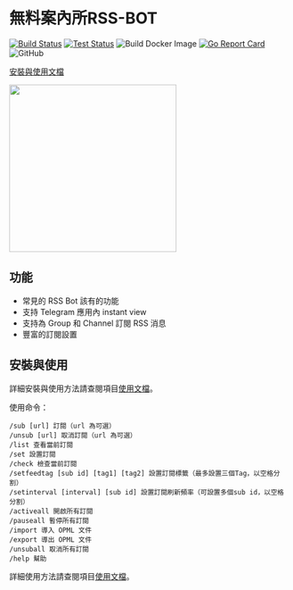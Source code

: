 # 無料案內所RSS-BOT

[![Build Status](https://github.com/makubex2010/flowerss-bot/workflows/Release/badge.svg)](https://github.com/makubex2010//flowerss-bot/actions?query=workflow%3ARelease)
[![Test Status](https://github.com/indes/makubex2010/workflows/Test/badge.svg)](https://github.com/makubex2010/flowerss-bot/actions?query=workflow%3ATest)
![Build Docker Image](https://github.com/makubex2010//flowerss-bot/workflows/Build%20Docker%20Image/badge.svg)
[![Go Report Card](https://goreportcard.com/badge/github.com/makubex2010/flowerss-bot)](https://goreportcard.com/report/github.com/makubex2010/flowerss-bot)
![GitHub](https://img.shields.io/github/license/makubex2010/flowerss-bot.svg)

[安裝與使用文檔](https://github.com/makubex2010/RSS-BOT)  

<img src="https://github.com/rssflow/img/raw/master/images/rssflow_demo.gif" width = "300"/>

## 功能

- 常見的 RSS Bot 該有的功能
- 支持 Telegram 應用內 instant view
- 支持為 Group 和 Channel 訂閱 RSS 消息
- 豐富的訂閱設置

## 安裝與使用

詳細安裝與使用方法請查閱項目[使用文檔](https://github.com/makubex2010/RSS-BOT)。

使用命令：

```
/sub [url] 訂閱（url 為可選）
/unsub [url] 取消訂閱（url 為可選）
/list 查看當前訂閱
/set 設置訂閱
/check 檢查當前訂閱
/setfeedtag [sub id] [tag1] [tag2] 設置訂閱標籤（最多設置三個Tag，以空格分割）
/setinterval [interval] [sub id] 設置訂閱刷新頻率（可設置多個sub id，以空格分割）
/activeall 開啟所有訂閱
/pauseall 暫停所有訂閱
/import 導入 OPML 文件
/export 導出 OPML 文件
/unsuball 取消所有訂閱
/help 幫助
```
詳細使用方法請查閱項目[使用文檔](https://github.com/makubex2010/RSS-BOT)。
